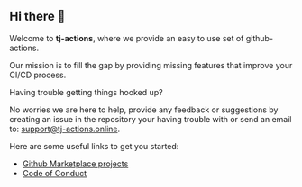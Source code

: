 ## Hi there 👋

Welcome to **tj-actions**, where we provide an easy to use set of github-actions.

Our mission is to fill the gap by providing missing features that improve your CI/CD process.

Having trouble getting things hooked up? 

No worries we are here to help, provide any feedback or suggestions by creating an issue in the repository your having trouble with or send an email to: support@tj-actions.online.

Here are some useful links to get you started:

* [Github Marketplace projects](https://github.com/marketplace?category=&query=tj-actions+sort%3Apopularity-desc&type=&verification=)
* [Code of Conduct](https://github.com/tj-actions/.github/blob/main/CODEOFCONDUCT.md)

